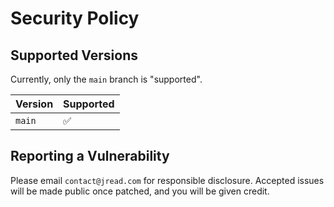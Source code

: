 # Security Policy

## Supported Versions

Currently, only the `main` branch is "supported". 

| Version | Supported          |
| ------- | ------------------ |
| `main`  | :white_check_mark: |

## Reporting a Vulnerability

Please email `contact@jread.com` for responsible disclosure. Accepted issues will be made public once patched, and you will be given credit. 
